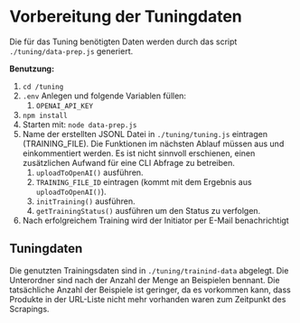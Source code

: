 # Vorbereitung der Tuningdaten

Die für das Tuning benötigten Daten werden durch das script `./tuning/data-prep.js` generiert.

**Benutzung:**

1. `cd /tuning`
2. `.env` Anlegen und folgende Variablen füllen:
   1. `OPENAI_API_KEY`
3. `npm install`
4. Starten mit: `node data-prep.js`
5. Name der erstellten JSONL Datei in `./tuning/tuning.js` eintragen (TRAINING_FILE). Die Funktionen im nächsten Ablauf müssen aus und einkommentiert werden. Es ist nicht sinnvoll erschienen, einen zusätzlichen Aufwand für eine CLI Abfrage zu betreiben.
   1. `uploadToOpenAI()` ausführen.
   2. `TRAINING_FILE_ID` eintragen (kommt mit dem Ergebnis aus `uploadToOpenAI()`).
   3. `initTraining()` ausführen.
   4. `getTrainingStatus()` ausführen um den Status zu verfolgen.
6. Nach erfolgreichem Training wird der Initiator per E-Mail benachrichtigt

## Tuningdaten

Die genutzten Trainingsdaten sind in `./tuning/trainind-data` abgelegt. Die Unterordner sind nach der Anzahl der Menge an Beispielen bennant. Die tatsächliche Anzahl der Beispiele ist geringer, da es vorkommen kann, dass Produkte in der URL-Liste nicht mehr vorhanden waren zum Zeitpunkt des Scrapings.
